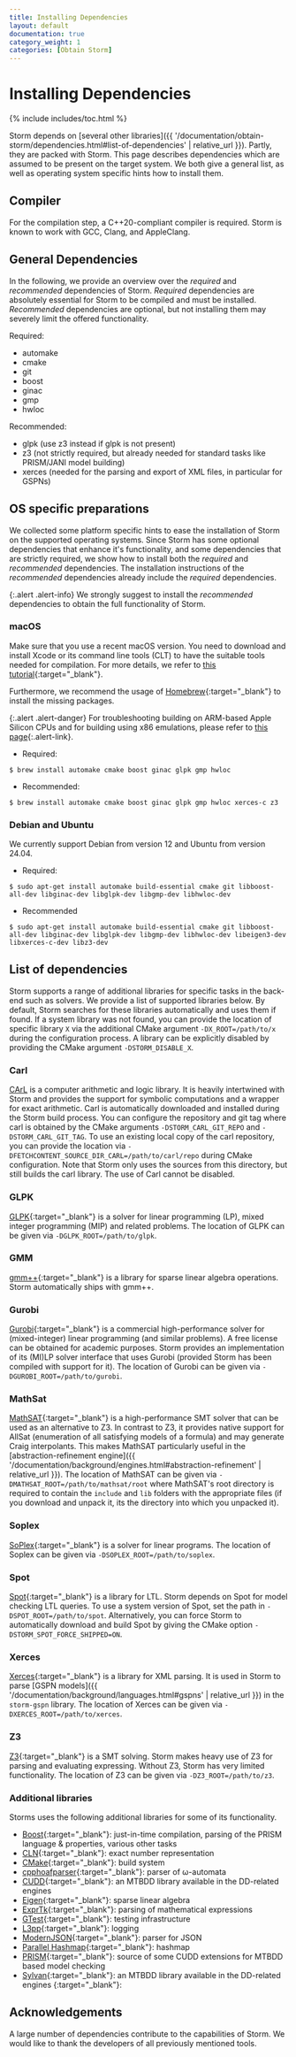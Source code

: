 ```yaml
---
title: Installing Dependencies
layout: default
documentation: true
category_weight: 1
categories: [Obtain Storm]
---
```


<h1>Installing Dependencies</h1>

{% include includes/toc.html %}


Storm depends on [several other libraries]({{ '/documentation/obtain-storm/dependencies.html#list-of-dependencies' | relative_url }}).
Partly, they are packed with Storm.
This page describes dependencies which are assumed to be present on the target system.
We both give a general list, as well as operating system specific hints how to install them.


## Compiler

For the compilation step, a C++20-compliant compiler is required. Storm is known to work with GCC, Clang, and AppleClang.

## General Dependencies

In the following, we provide an overview over the *required* and *recommended* dependencies of Storm.
*Required* dependencies are absolutely essential for Storm to be compiled and must be installed.
*Recommended* dependencies are optional, but not installing them may severely limit the offered functionality.

Required:
- automake
- cmake
- git
- boost
- ginac
- gmp
- hwloc

Recommended:
- glpk (use z3 instead if glpk is not present)
- z3 (not strictly required, but already needed for standard tasks like PRISM/JANI model building)
- xerces (needed for the parsing and export of XML files, in particular for GSPNs)


## OS specific preparations

We collected some platform specific hints to ease the installation of Storm on the supported operating systems.
Since Storm has some optional dependencies that enhance it's functionality, and some dependencies that are strictly required, we show how to install both the *required* and *recommended* dependencies.
The installation instructions of the *recommended* dependencies already include the *required* dependencies.

{:.alert .alert-info}
We strongly suggest to install the *recommended* dependencies to obtain the full functionality of Storm.


### <i class="fa fa-apple" aria-hidden="true"></i> macOS

Make sure that you use a recent macOS version.
You need to download and install Xcode or its command line tools (CLT) to have the suitable tools needed for compilation. For more details, we refer to [this tutorial](https://www.moncefbelyamani.com/how-to-install-xcode-homebrew-git-rvm-ruby-on-mac/){:target="_blank"}.

Furthermore, we recommend the usage of [Homebrew](https://brew.sh){:target="_blank"} to install the missing packages.

{:.alert .alert-danger}
For troubleshooting building on ARM-based <i class="fa fa-apple" aria-hidden="true"></i>  Apple Silicon CPUs and for building using x86 emulations, please refer to [this page](apple-silicon.html){:.alert-link}.

- Required:
``` console
$ brew install automake cmake boost ginac glpk gmp hwloc
```

- Recommended:
``` console
$ brew install automake cmake boost ginac glpk gmp hwloc xerces-c z3
```


### <i class="icon-debian"></i> Debian and <i class="icon-ubuntu"></i> Ubuntu
<!-- If these are changed, also change them in `vm.md` -->

We currently support Debian from version 12 and Ubuntu from version 24.04.

- Required:
``` console
$ sudo apt-get install automake build-essential cmake git libboost-all-dev libginac-dev libglpk-dev libgmp-dev libhwloc-dev
```

- Recommended
``` console
$ sudo apt-get install automake build-essential cmake git libboost-all-dev libginac-dev libglpk-dev libgmp-dev libhwloc-dev libeigen3-dev libxerces-c-dev libz3-dev
```


## List of dependencies
Storm supports a range of additional libraries for specific tasks in the back-end such as solvers.
We provide a list of supported libraries below.
By default, Storm searches for these libraries automatically and uses them if found.
If a system library was not found, you can provide the location of specific library `X` via the additional CMake argument `-DX_ROOT=/path/to/x` during the configuration process.
A library can be explicitly disabled by providing the CMake argument `-DSTORM_DISABLE_X`.

### Carl
[CArL](https://github.com/moves-rwth/carl-storm) is a computer arithmetic and logic library.
It is heavily intertwined with Storm and provides the support for symbolic computations and a wrapper for exact arithmetic.
Carl is automatically downloaded and installed during the Storm build process.
You can configure the repository and git tag where carl is obtained by the CMake arguments `-DSTORM_CARL_GIT_REPO` and `-DSTORM_CARL_GIT_TAG`.
To use an existing local copy of the carl repository, you can provide the location via `-DFETCHCONTENT_SOURCE_DIR_CARL=/path/to/carl/repo` during CMake configuration.
Note that Storm only uses the sources from this directory, but still builds the carl library.
The use of Carl cannot be disabled.

### GLPK
[GLPK](https://www.gnu.org/software/glpk/){:target="_blank"} is a solver for linear programming (LP), mixed integer programming (MIP) and related problems.
The location of GLPK can be given via `-DGLPK_ROOT=/path/to/glpk`.

### GMM
[gmm++](https://getfem.org/gmm.html){:target="_blank"} is a library for sparse linear algebra operations.
Storm automatically ships with gmm++.

### Gurobi
[Gurobi](https://www.gurobi.com/){:target="_blank"} is a commercial high-performance solver for (mixed-integer) linear programming (and similar problems).
A free license can be obtained for academic purposes.
Storm provides an implementation of its (MI)LP solver interface that uses Gurobi (provided Storm has been compiled with support for it).
The location of Gurobi can be given via `-DGUROBI_ROOT=/path/to/gurobi`.

### MathSat
[MathSAT](https://mathsat.fbk.eu/){:target="_blank"} is a high-performance SMT solver that can be used as an alternative to Z3.
In contrast to Z3, it provides native support for AllSat (enumeration of all satisfying models of a formula) and may generate Craig interpolants.
This makes MathSAT particularly useful in the [abstraction-refinement engine]({{ '/documentation/background/engines.html#abstraction-refinement' | relative_url }}).
The location of MathSAT can be given via `-DMATHSAT_ROOT=/path/to/mathsat/root` where MathSAT's root directory is required to contain the `include` and `lib` folders with the appropriate files (if you download and unpack it, its the directory into which you unpacked it).

### Soplex
[SoPlex](https://soplex.zib.de/){:target="_blank"} is a solver for linear programs.
The location of Soplex can be given via `-DSOPLEX_ROOT=/path/to/soplex`.

### Spot
[Spot](https://spot.lre.epita.fr/){:target="_blank"} is a library for LTL.
Storm depends on Spot for model checking LTL queries.
To use a system version of Spot, set the path in `-DSPOT_ROOT=/path/to/spot`.
Alternatively, you can force Storm to automatically download and build Spot by giving the CMake option `-DSTORM_SPOT_FORCE_SHIPPED=ON`.

### Xerces
[Xerces](https://xerces.apache.org/){:target="_blank"} is a library for XML parsing.
It is used in Storm to parse [GSPN models]({{ '/documentation/background/languages.html#gspns' | relative_url }}) in the `storm-gspn` library.
The location of Xerces can be given via `-DXERCES_ROOT=/path/to/xerces`.

### Z3
[Z3](https://github.com/Z3Prover/z3){:target="_blank"} is a SMT solving.
Storm makes heavy use of Z3 for parsing and evaluating expressing.
Without Z3, Storm has very limited functionality.
The location of Z3 can be given via `-DZ3_ROOT=/path/to/z3`.


### Additional libraries
Storms uses the following additional libraries for some of its functionality.
- [Boost](https://www.boost.org){:target="_blank"}: just-in-time compilation, parsing of the PRISM language & properties, various other tasks
- [CLN](https://www.ginac.de/CLN/){:target="_blank"}: exact number representation
- [CMake](https://cmake.org){:target="_blank"}: build system
- [cpphoafparser](https://automata.tools/hoa/cpphoafparser/){:target="_blank"}: parser of ω-automata
- [CUDD](https://github.com/ivmai/cudd){:target="_blank"}: an MTBDD library available in the DD-related engines
- [Eigen](https://eigen.tuxfamily.org){:target="_blank"}: sparse linear algebra
- [ExprTk](https://www.partow.net/programming/exprtk/index.html){:target="_blank"}: parsing of mathematical expressions
- [GTest](https://github.com/google/googletest){:target="_blank"}: testing infrastructure
- [L3pp](https://github.com/hbruintjes/l3pp){:target="_blank"}: logging
- [ModernJSON](https://json.nlohmann.me/){:target="_blank"}: parser for JSON
- [Parallel Hashmap](https://github.com/greg7mdp/parallel-hashmap){:target="_blank"}: hashmap
- [PRISM](https://www.prismmodelchecker.org){:target="_blank"}: source of some CUDD extensions for MTBDD based model checking
- [Sylvan](https://trolando.github.io/sylvan/){:target="_blank"}: an MTBDD library available in the DD-related engines
{:target="_blank"}:

## Acknowledgements
A large number of dependencies contribute to the capabilities of Storm.
We would like to thank the developers of all previously mentioned tools.
